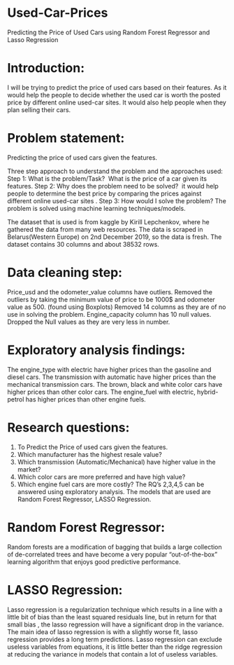# Used-Car-Prices
Predicting the Price of Used Cars using Random Forest Regressor and Lasso Regression
 
# Introduction: 
I will be trying to predict the price of used cars based on their features. As it would help the people to decide whether the used car is worth the posted price by different online used-car sites. It would also help people when they plan selling their cars.

# Problem statement: 
Predicting the price of used cars given the features.

Three step approach to understand the problem and the approaches used:
Step 1: What is the problem/Task? 
     What is the price of a car given its features.
Step 2: Why does the problem need to be solved?  it would help people to determine the best price by comparing the prices against different online used-car sites .
Step 3: How would I solve the problem? The problem is solved using machine learning techniques/models.

The dataset that is used is from kaggle by Kirill Lepchenkov, where he gathered the data from many web resources. The data is scraped in Belarus(Western Europe) on 2nd December 2019, so the data is fresh. The dataset contains 30 columns and about 38532 rows. 

# Data cleaning step: 
Price_usd and the odometer_value columns have outliers. Removed the outliers by taking the minimum value of price to be 1000$ and odometer value as 500. (found using Boxplots)
Removed 14 columns as they are of no use in solving the problem.
Engine_capacity column has 10 null values. Dropped the Null values as they are very less in number.

# Exploratory analysis findings:
The engine_type with electric have higher prices than the gasoline and diesel cars.
The transmission with automatic have higher prices than the mechanical transmission cars.
The brown, black and white color cars have higher prices than other color cars.
The engine_fuel with electric, hybrid-petrol has higher prices than other engine fuels.

# Research questions: 
1. To Predict the Price of used cars given the features.
2. Which manufacturer has the highest resale value?
3. Which transmission (Automatic/Mechanical) have higher value in the market? 
4. Which color cars are more preferred and have high value?
5. Which engine fuel cars are more costly? 
The RQ’s 2,3,4,5 can be answered using exploratory analysis.
The models that are used are Random Forest Regressor, LASSO Regression.
# Random Forest Regressor: 
Random forests are a modification of bagging that builds a large collection of de-correlated trees and have become a very popular “out-of-the-box” learning algorithm that enjoys good predictive performance.

# LASSO Regression: 
Lasso regression is a regularization technique which results in a line with a little bit of bias than the least squared residuals line, but in return for that small bias , the lasso regression will have a significant drop in the variance.
The main idea of lasso regression is with a slightly worse fit, lasso regression provides a long term predictions.
Lasso regression can exclude useless variables from equations, it is little better than the ridge regression at reducing the variance in models that contain a lot of useless variables.
